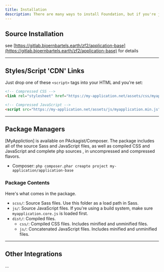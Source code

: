 ```yaml
---
title: Installation
description: There are many ways to install Foundation, but if you're just getting started, we have a few suggestions.
---
```


## Source Installation


see [https://gitlab.bjoernbartels.earth/zf2/application-base](https://gitlab.bjoernbartels.earth/zf2/application-base) for details

---



## Styles/Script 'CDN' Links

Just drop one of these `<script>` tags into your HTML and you're set:

```html
<!-- Compressed CSS -->
<link rel="stylesheet" href="https://my-application.net/assets/css/myapplication.min.css">

<!-- Compressed JavaScript -->
<script src="https://my-application.net/assets/js/myapplication.min.js"></script>
```

---



## Package Managers

[MyAppliction] is available on PAckagist/Composer. The package includes all of the source Sass and JavaScript files, as well as compiled CSS and JavaScript and complete php sources , in uncompressed and compressed flavors.

- Composer: `php composer.phar creapte project my-application/application-base`

### Package Contents

Here's what comes in the package.

- `scss/`: Source Sass files. Use this folder as a load path in Sass.
- `js/`: Source JavaScript files. If you're using a build system, make sure `myapplication.core.js` is loaded first.
- `dist/`: Compiled files.
  - `css/`: Compiled CSS files. Includes minified and unminified files.
  - `js/`: Concatenated JavaScript files. Includes minified and unminified files.

---

## Other Integrations

...

